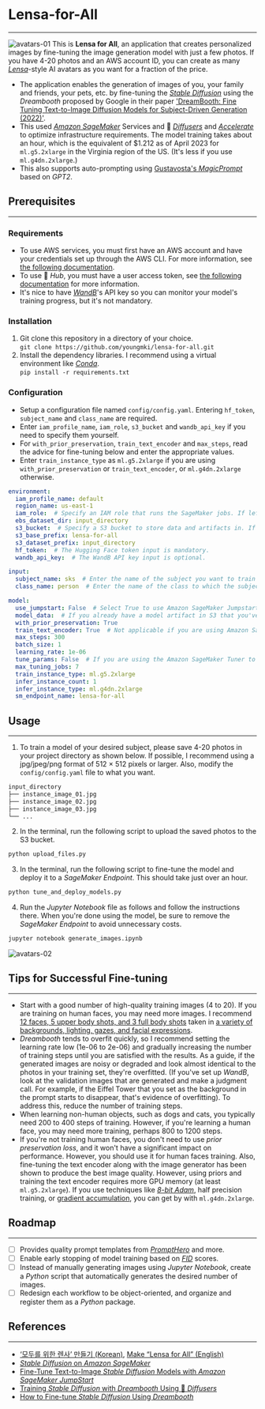 # Lensa-for-All
- - -
![avatars-01](assets/avatars-01.png)
This is **Lensa for All**, an application that creates personalized images by fine-tuning the image generation model with just a few photos. If you have 4-20 photos and an AWS account ID, you can create as many [*Lensa*](https://prisma-ai.com/lensa)-style AI avatars as you want for a fraction of the price.
* The application enables the generation of images of you, your family and friends, your pets, etc. by fine-tuning the [*Stable Diffusion*](https://stability.ai/blog/stable-diffusion-public-release) using the *Dreambooth* proposed by Google in their paper ['DreamBooth: Fine Tuning Text-to-Image Diffusion Models for Subject-Driven Generation (2022)'](https://dreambooth.github.io/).
* This used [*Amazon SageMaker*](https://aws.amazon.com/sagemaker/) Services and 🤗 [*Diffusers*](https://huggingface.co/docs/diffusers/index) and [*Accelerate*](https://huggingface.co/docs/accelerate/index) to optimize infrastructure requirements. The model training takes about an hour, which is the equivalent of $1.212 as of April 2023 for `ml.g5.2xlarge` in the Virginia region of the US. (It's less if you use `ml.g4dn.2xlarge`.)
* This also supports auto-prompting using [Gustavosta's *MagicPrompt*](https://huggingface.co/Gustavosta/MagicPrompt-Stable-Diffusion) based on *GPT2*. 

## Prerequisites
- - -
### Requirements
* To use AWS services, you must first have an AWS account and have your credentials set up through the AWS CLI. For more information, see [the following documentation](https://docs.aws.amazon.com/cli/latest/userguide/cli-configure-files.html).
* To use 🤗 *Hub*, you must have a user access token, see [the following documentation](https://huggingface.co/docs/hub/security-tokens) for more information.
* It's nice to have [*WandB*](https://wandb.ai/site)'s API key so you can monitor your model's training progress, but it's not mandatory.

### Installation
1. Git clone this repository in a directory of your choice.  
`git clone https://github.com/youngmki/lensa-for-all.git`  
2. Install the dependency libraries. I recommend using a virtual environment like [*Conda*](https://docs.conda.io/en/latest/).  
`pip install -r requirements.txt`  

### Configuration
* Setup a configuration file named `config/config.yaml`. Entering `hf_token`, `subject_name` and `class_name` are required.
* Enter `iam_profile_name`, `iam_role`, `s3_bucket` and `wandb_api_key` if you need to specify them yourself.
* For `with_prior_preservation`, `train_text_encoder` and `max_steps`, read the advice for fine-tuning below and enter the appropriate values. 
* Enter `train_instance_type` as `ml.g5.2xlarge` if you are using `with_prior_preservation` or `train_text_encoder`, or `ml.g4dn.2xlarge` otherwise.
```yaml
environment:
  iam_profile_name: default
  region_name: us-east-1
  iam_role:  # Specify an IAM role that runs the SageMaker jobs. If left blank, it will be created and run.
  ebs_dataset_dir: input_directory
  s3_bucket:  # Specify a S3 bucket to store data and artifacts in. If left blank, it will be created and run.
  s3_base_prefix: lensa-for-all
  s3_dataset_prefix: input_directory
  hf_token:  # The Hugging Face token input is mandatory.
  wandb_api_key:  # The WandB API key input is optional.

input:
  subject_name: sks  # Enter the name of the subject you want to train the model on. It's okay to be arbitrary (e.g., sks).
  class_name: person  # Enter the name of the class to which the subjects you want to train the model belong. 

model:
  use_jumpstart: False  # Select True to use Amazon SageMaker Jumpstart, or False to use the Hugging Face libraries directly.
  model_data:  # If you already have a model artifact in S3 that you've trained on, enter the prefix here. Otherwise, leave it blank.
  with_prior_preservation: True
  train_text_encoder: True  # Not applicable if you are using Amazon SageMaker Jumpstart.
  max_steps: 300
  batch_size: 1
  learning_rate: 1e-06
  tune_params: False  # If you are using the Amazon SageMaker Tuner to tune hyperparameters, leave it True or False.
  max_tuning_jobs: 7
  train_instance_type: ml.g5.2xlarge
  infer_instance_count: 1
  infer_instance_type: ml.g4dn.2xlarge
  sm_endpoint_name: lensa-for-all
```

## Usage
- - -
1. To train a model of your desired subject, please save 4-20 photos in your project directory as shown below. If possible, I recommend using a jpg/jpeg/png format of 512 × 512 pixels or larger. Also, modify the `config/config.yaml` file to what you want.
  
```bash
input_directory  
├── instance_image_01.jpg  
├── instance_image_02.jpg
├── instance_image_03.jpg
└── ...
```
2. In the terminal, run the following script to upload the saved photos to the S3 bucket.

```bash
python upload_files.py
```

3. In the terminal, run the following script to fine-tune the model and deploy it to a *SageMaker Endpoint*.  This should take just over an hour.

```bash
python tune_and_deploy_models.py
```

4. Run the *Jupyter Notebook* file as follows and follow the instructions there. When you're done using the model, be sure to remove the *SageMaker Endpoint* to avoid unnecessary costs.

```bash
jupyter notebook generate_images.ipynb
```

![avatars-02](assets/avatars-02.png)
## Tips for Successful Fine-tuning
- - -
* Start with a good number of high-quality training images (4 to 20). If you are training on human faces, you may need more images. I recommend [12 faces, 5 upper body shots, and 3 full body shots](https://techpp.com/2022/10/10/how-to-train-stable-diffusion-ai-dreambooth/) taken in [a variety of backgrounds, lighting, gazes, and facial expressions](https://github.com/JoePenna/Dreambooth-Stable-Diffusion).
* *Dreambooth* tends to overfit quickly, so I recommend setting the learning rate low (1e-06 to 2e-06) and gradually increasing the number of training steps until you are satisfied with the results. As a guide, if the generated images are noisy or degraded and look almost identical to the photos in your training set, they're overfitted. (If you've set up *WandB*, look at the validation images that are generated and make a judgment call. For example, if the Eiffel Tower that you set as the background in the prompt starts to disappear, that's evidence of overfitting). To address this, reduce the number of training steps. 
* When learning non-human objects, such as dogs and cats, you typically need 200 to 400 steps of training. However, if you're learning a human face, you may need more training, perhaps 800 to 1200 steps.
* If you're not training human faces, you don't need to use *prior preservation loss*, and it won't have a significant impact on performance. However, you should use it for human faces training.
Also, fine-tuning the text encoder along with the image generator has been shown to produce the best image quality. However, using priors and training the text encoder requires more GPU memory (at least `ml.g5.2xlarge`). If you use techniques like [*8-bit Adam*](https://arxiv.org/abs/2110.02861), half precision training, or [gradient accumulation](https://arxiv.org/abs/1710.02368), you can get by with `ml.g4dn.2xlarge`.

## Roadmap
- - -
- [ ] Provides quality prompt templates from [*PromptHero*](https://prompthero.com/) and more.
- [ ] Enable early stopping of model training based on [*FID*](https://arxiv.org/pdf/1706.08500.pdf) scores.
- [ ] Instead of manually generating images using *Jupyter Notebook*, create a *Python* script that automatically generates the desired number of images.
- [ ] Redesign each workflow to be object-oriented, and organize and register them as a *Python* package.

## References
- - -
* [‘모두를 위한 렌사’ 만들기 (Korean)](https://medium.com/@aldente0630/%EB%AA%A8%EB%91%90%EB%A5%BC-%EC%9C%84%ED%95%9C-%EB%A0%8C%EC%82%AC-%EB%A7%8C%EB%93%A4%EA%B8%B0-e445adbe445d), [Make “Lensa for All” (English)](https://medium.com/@aldente0630/creating-a-lensa-for-all-english-29872bf4d846)
* [*Stable Diffusion* on *Amazon SageMaker*](https://www.philschmid.de/sagemaker-stable-diffusion)
* [Fine-Tune Text-to-Image *Stable Diffusion* Models with *Amazon SageMaker JumpStart*](https://aws.amazon.com/blogs/machine-learning/fine-tune-text-to-image-stable-diffusion-models-with-amazon-sagemaker-jumpstart/)
* [Training *Stable Diffusion* with *Dreambooth* Using 🧨 *Diffusers*](https://huggingface.co/blog/dreambooth)
* [How to Fine-tune *Stable Diffusion* Using *Dreambooth*](https://towardsdatascience.com/how-to-fine-tune-stable-diffusion-using-dreambooth-dfa6694524ae)
